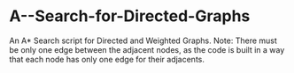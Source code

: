 # A--Search-for-Directed-Graphs
An A* Search script for Directed and Weighted Graphs.
Note: There must be only one edge between the adjacent nodes, as the code is built in a way that
each node has only one edge for their adjacents.
